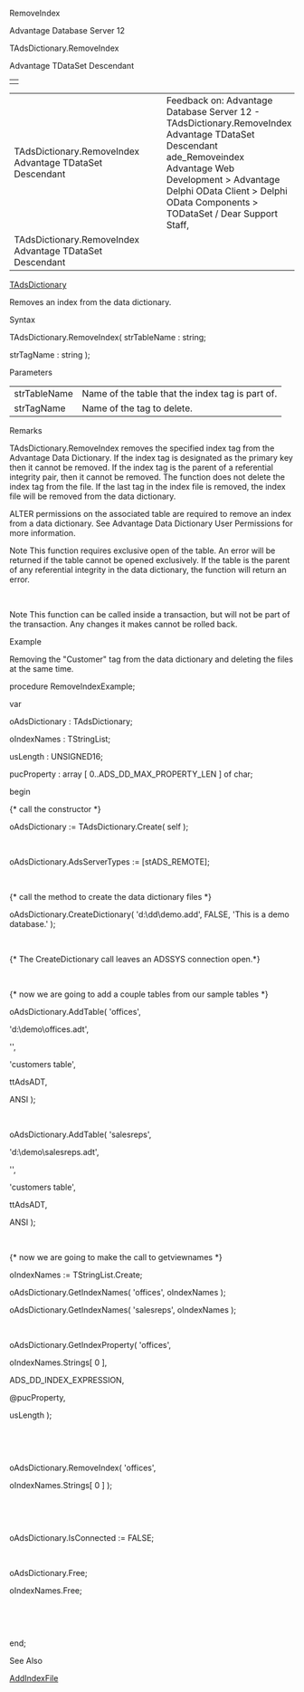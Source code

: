 RemoveIndex




Advantage Database Server 12  

TAdsDictionary.RemoveIndex

Advantage TDataSet Descendant

|  |
| --- |
|  |

|  |  |  |  |  |
| --- | --- | --- | --- | --- |
| TAdsDictionary.RemoveIndex  Advantage TDataSet Descendant |  |  | Feedback on: Advantage Database Server 12 - TAdsDictionary.RemoveIndex Advantage TDataSet Descendant ade\_Removeindex Advantage Web Development > Advantage Delphi OData Client > Delphi OData Components > TODataSet / Dear Support Staff, |  |
| TAdsDictionary.RemoveIndex  Advantage TDataSet Descendant |  |  |  |  |

[TAdsDictionary](ade_tadsdictionary.htm)

Removes an index from the data dictionary.

Syntax

TAdsDictionary.RemoveIndex( strTableName : string;

strTagName : string );

Parameters

|  |  |
| --- | --- |
| strTableName | Name of the table that the index tag is part of. |
| strTagName | Name of the tag to delete. |

Remarks

TAdsDictionary.RemoveIndex removes the specified index tag from the Advantage Data Dictionary. If the index tag is designated as the primary key then it cannot be removed. If the index tag is the parent of a referential integrity pair, then it cannot be removed. The function does not delete the index tag from the file. If the last tag in the index file is removed, the index file will be removed from the data dictionary.

ALTER permissions on the associated table are required to remove an index from a data dictionary. See Advantage Data Dictionary User Permissions for more information.

Note This function requires exclusive open of the table. An error will be returned if the table cannot be opened exclusively. If the table is the parent of any referential integrity in the data dictionary, the function will return an error.

 

Note This function can be called inside a transaction, but will not be part of the transaction. Any changes it makes cannot be rolled back.

Example

Removing the "Customer" tag from the data dictionary and deleting the files at the same time.

procedure RemoveIndexExample;

var

oAdsDictionary : TAdsDictionary;

oIndexNames : TStringList;

usLength : UNSIGNED16;

pucProperty : array [ 0..ADS\_DD\_MAX\_PROPERTY\_LEN ] of char;

begin

{\* call the constructor \*}

oAdsDictionary := TAdsDictionary.Create( self );

 

oAdsDictionary.AdsServerTypes := [stADS\_REMOTE];

 

{\* call the method to create the data dictionary files \*}

oAdsDictionary.CreateDictionary( 'd:\dd\demo.add', FALSE, 'This is a demo database.' );

 

{\* The CreateDictionary call leaves an ADSSYS connection open.\*}

 

{\* now we are going to add a couple tables from our sample tables \*}

oAdsDictionary.AddTable( 'offices',

'd:\demo\offices.adt',

'',

'customers table',

ttAdsADT,

ANSI );

 

oAdsDictionary.AddTable( 'salesreps',

'd:\demo\salesreps.adt',

'',

'customers table',

ttAdsADT,

ANSI );

 

{\* now we are going to make the call to getviewnames \*}

oIndexNames := TStringList.Create;

oAdsDictionary.GetIndexNames( 'offices', oIndexNames );

oAdsDictionary.GetIndexNames( 'salesreps', oIndexNames );

 

oAdsDictionary.GetIndexProperty( 'offices',

oIndexNames.Strings[ 0 ],

ADS\_DD\_INDEX\_EXPRESSION,

@pucProperty,

usLength );

 

 

oAdsDictionary.RemoveIndex( 'offices',

oIndexNames.Strings[ 0 ] );

 

 

oAdsDictionary.IsConnected := FALSE;

 

oAdsDictionary.Free;

oIndexNames.Free;

 

 

end;

See Also

[AddIndexFile](ade_addindexfile.htm)